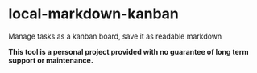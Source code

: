 # local-markdown-kanban
Manage tasks as a kanban board, save it as readable markdown

**This tool is a personal project provided with no guarantee of long term support or maintenance.**